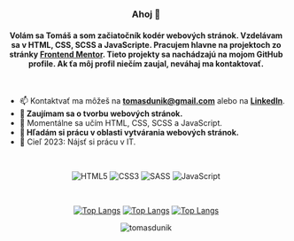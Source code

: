 <h3 align="center">Ahoj 👋</h1>
<h4 align="center">

Volám sa Tomáš a som začiatočník kodér webových stránok. Vzdelávam sa v HTML, CSS, SCSS a JavaScripte. Pracujem hlavne na projektoch zo stránky [Frontend Mentor](https://www.frontendmentor.io). Tieto projekty sa nachádzajú na mojom GitHub profile. Ak ťa môj profil niečím zaujal, neváhaj ma kontaktovať.

</h4>
<br/>

- 📫 Kontaktvať ma môžeš na **tomasdunik@gmail.com** alebo na [**LinkedIn**](https://www.linkedin.com/in/tomasdunik/).
- **👀 Zaujímam sa o tvorbu webových stránok.**
- 🌱 Momentálne sa učím HTML, CSS, SCSS a JavaScript.
- **💞️ Hľadám si prácu v oblasti vytvárania webových stránok.**
- 🥅 Cieľ 2023: Nájsť si prácu v IT. 

<br/>

<div align="center">

![HTML5](https://img.shields.io/badge/html5-%23E34F26.svg?style=for-the-badge&logo=html5&logoColor=white)
![CSS3](https://img.shields.io/badge/css3-%231572B6.svg?style=for-the-badge&logo=css3&logoColor=white)
![SASS](https://img.shields.io/badge/SASS-hotpink.svg?style=for-the-badge&logo=SASS&logoColor=white)
![JavaScript](https://img.shields.io/badge/javascript-%23323330.svg?style=for-the-badge&logo=javascript&logoColor=%23F7DF1E)
<!-- ![React](https://img.shields.io/badge/react-%2320232a.svg?style=for-the-badge&logo=react&logoColor=%2361DAFB) -->
<!-- ![GitHub](https://img.shields.io/badge/github-%23121011.svg?style=for-the-badge&logo=github&logoColor=white) -->
<!-- ![Visual Studio Code](https://img.shields.io/badge/Visual%20Studio%20Code-0078d7.svg?style=for-the-badge&logo=visual-studio-code&logoColor=white) -->

<!-- https://github.com/Ileriayo/markdown-badges -->
<br/>

[![Top Langs](https://github-readme-stats.vercel.app/api/top-langs/?username=tomasdunik&layout=compact)](https://github.com/tomasdunik/github-readme-stats)
[![Top Langs](https://readmestats.999857.xyz/api/top-langs/?username=tomasdunik&layout=compact)](https://github.com/anuraghazra/github-readme-stats)
[![Top Langs](https://github-readme-stats.vercel.app/api/top-langs/?username=tomasdunik&hide_progress=true)](https://github.com/anuraghazra/github-readme-stats)
<br/>

<img src="https://komarev.com/ghpvc/?username=tomasdunik&label=Profile%20views&color=0e75b6&style=flat" alt="tomasdunik" />

</div>
